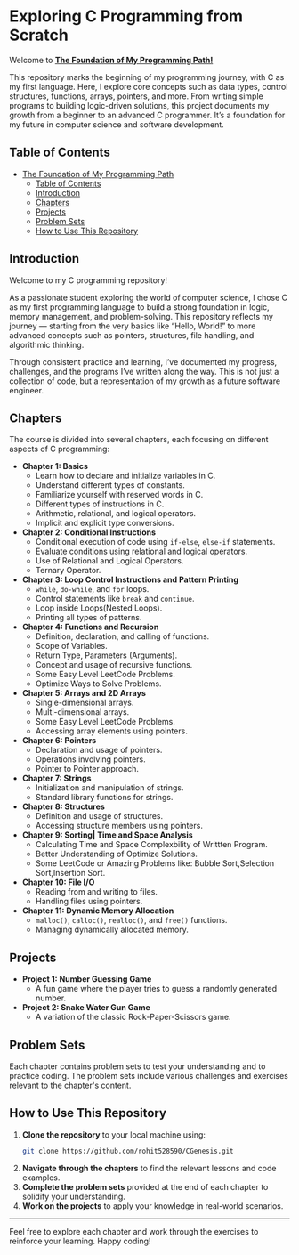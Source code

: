 # Exploring C Programming from Scratch

Welcome to [**The Foundation of My Programming Path!**](https://github.com/rohit528590/Complete-C-Language.git)

This repository marks the beginning of my programming journey, with C as my first language. Here, I explore core concepts such as data types, control structures, functions, arrays, pointers, and more. From writing simple programs to building logic-driven solutions, this project documents my growth from a beginner to an advanced C programmer. It’s a foundation for my future in computer science and software development.

## Table of Contents

- [The Foundation of My Programming Path](#exploring-c-programming-from-scratch)
  - [Table of Contents](#table-of-contents)
  - [Introduction](#introduction)
  - [Chapters](#chapters)
  - [Projects](#projects)
  - [Problem Sets](#problem-sets)
  - [How to Use This Repository](#how-to-use-this-repository)

## Introduction

Welcome to my C programming repository!

As a passionate student exploring the world of computer science, I chose C as my first programming language to build a strong foundation in logic, memory management, and problem-solving. This repository reflects my journey — starting from the very basics like “Hello, World!” to more advanced concepts such as pointers, structures, file handling, and algorithmic thinking.

Through consistent practice and learning, I’ve documented my progress, challenges, and the programs I’ve written along the way. This is not just a collection of code, but a representation of my growth as a future software engineer.

## Chapters

The course is divided into several chapters, each focusing on different aspects of C programming:

- **Chapter 1: Basics**
  - Learn how to declare and initialize variables in C.
  - Understand different types of constants.
  - Familiarize yourself with reserved words in C.
  - Different types of instructions in C.
  - Arithmetic, relational, and logical operators.
  - Implicit and explicit type conversions.
- **Chapter 2: Conditional Instructions**
  - Conditional execution of code using `if-else`, `else-if` statements.
  - Evaluate conditions using relational and logical operators.
  - Use of Relational and Logical Operators.
  - Ternary Operator.
- **Chapter 3: Loop Control Instructions and Pattern Printing**
  - `while`, `do-while`, and `for` loops.
  - Control statements like `break` and `continue`.
  - Loop inside Loops(Nested Loops).
  - Printing all types of patterns.
- **Chapter 4: Functions and Recursion**
  - Definition, declaration, and calling of functions.
  - Scope of Variables.
  - Return Type, Parameters (Arguments).
  - Concept and usage of recursive functions.
  - Some Easy Level LeetCode Problems.
  - Optimize Ways to Solve Problems.
- **Chapter 5: Arrays and 2D Arrays**
  - Single-dimensional arrays.
  - Multi-dimensional arrays.
  - Some Easy Level LeetCode Problems.
  - Accessing array elements using pointers.
- **Chapter 6: Pointers**
  - Declaration and usage of pointers.
  - Operations involving pointers.
  - Pointer to Pointer approach.
- **Chapter 7: Strings**
  - Initialization and manipulation of strings.
  - Standard library functions for strings.
- **Chapter 8: Structures**
  - Definition and usage of structures.
  - Accessing structure members using pointers.
- **Chapter 9: Sorting| Time and Space Analysis**
  - Calculating Time and Space Complexbility of Writtten Program.
  - Better Understanding of Optimize Solutions.
  - Some LeetCode or Amazing Problems like: Bubble Sort,Selection Sort,Insertion Sort.
- **Chapter 10: File I/O**
  - Reading from and writing to files.
  - Handling files using pointers.
- **Chapter 11: Dynamic Memory Allocation**
  - `malloc()`, `calloc()`, `realloc()`, and `free()` functions.
  - Managing dynamically allocated memory.

## Projects

- **Project 1: Number Guessing Game**
  - A fun game where the player tries to guess a randomly generated number.
- **Project 2: Snake Water Gun Game**
  - A variation of the classic Rock-Paper-Scissors game.

## Problem Sets

Each chapter contains problem sets to test your understanding and to practice coding. The problem sets include various challenges and exercises relevant to the chapter's content.

## How to Use This Repository

1. **Clone the repository** to your local machine using:
   ```sh
   git clone https://github.com/rohit528590/CGenesis.git
   ```
2. **Navigate through the chapters** to find the relevant lessons and code examples.
3. **Complete the problem sets** provided at the end of each chapter to solidify your understanding.
4. **Work on the projects** to apply your knowledge in real-world scenarios.

---

Feel free to explore each chapter and work through the exercises to reinforce your learning. Happy coding!

